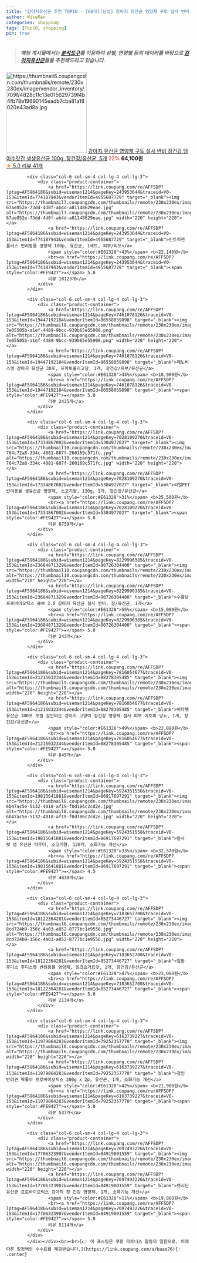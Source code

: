 ```yaml
---
title: "강아지유산균 추천 TOP10 - [60대][남성] 강아지 유산균 영양제 구토 설사 변비 장건강 댕이수랏간 생생유산균 100g, 장건강/유산균, 5개"
author: WiseMan
categories: shopping
tags: [Top10, shopping]
pin: true
---
```


> ##### 해당 게시물에서는 [**분석도구**](https://itemscout.io/)를 이용하여 **성별**, **연령별** 등의 데이터를 바탕으로 [**강아지유산균**](https://link.coupang.com/a/baae76)들을 추천해드리고 있습니다.
<div class="container"><div class="row">
            <div class="col-6 col-sm-4 col-lg-4 col-lg-3">
                <div class="product-container">
                    <a href="https://link.coupang.com/re/AFFSDP?lptag=AF5964186&subid=wiseman1214&pageKey=8322733751&traceid=V0-153&itemId=24023631758&vendorItemId=91067143484" target="_blank"><img src="https://thumbnail6.coupangcdn.com/thumbnails/remote/230x230ex/image/vendor_inventory/709f/4828c1fc13e015629739f4b4fb78e19690145eadb7cba81a18020e43ad8a.jpg" alt="https://thumbnail6.coupangcdn.com/thumbnails/remote/230x230ex/image/vendor_inventory/709f/4828c1fc13e015629739f4b4fb78e19690145eadb7cba81a18020e43ad8a.jpg" width="220" height="220"></a>
                    <a href="https://link.coupang.com/re/AFFSDP?lptag=AF5964186&subid=wiseman1214&pageKey=8322733751&traceid=V0-153&itemId=24023631758&vendorItemId=91067143484" target="_blank">강아지 유산균 영양제 구토 설사 변비 장건강 댕이수랏간 생생유산균 100g, 장건강/유산균, 5개</a>
                    <span style="color:#E61328">22%</span> <b>64,100원</b>
                    <br><a href="https://link.coupang.com/re/AFFSDP?lptag=AF5964186&subid=wiseman1214&pageKey=8322733751&traceid=V0-153&itemId=24023631758&vendorItemId=91067143484" target="_blank"><span style="color:#FE9427">★</span> 5.0
                    리뷰 41개</a>
                </div>
            </div>
            
            <div class="col-6 col-sm-4 col-lg-4 col-lg-3">
                <div class="product-container">
                    <a href="https://link.coupang.com/re/AFFSDP?lptag=AF5964186&subid=wiseman1214&pageKey=243953644&traceid=V0-153&itemId=774187943&vendorItemId=4955687729" target="_blank"><img src="https://thumbnail7.coupangcdn.com/thumbnails/remote/230x230ex/image/retail/images/879694192897128-67ae852e-73dd-4d0f-ab4d-a81148629eae.jpg" alt="https://thumbnail7.coupangcdn.com/thumbnails/remote/230x230ex/image/retail/images/879694192897128-67ae852e-73dd-4d0f-ab4d-a81148629eae.jpg" width="220" height="220"></a>
                    <a href="https://link.coupang.com/re/AFFSDP?lptag=AF5964186&subid=wiseman1214&pageKey=243953644&traceid=V0-153&itemId=774187943&vendorItemId=4955687729" target="_blank">인트라젠 플러스 반려동물 영양제 100p, 유산균, 1세트, 피부/피모</a>
                    <span style="color:#E61328">43%</span> <b>22,140원</b>
                    <br><a href="https://link.coupang.com/re/AFFSDP?lptag=AF5964186&subid=wiseman1214&pageKey=243953644&traceid=V0-153&itemId=774187943&vendorItemId=4955687729" target="_blank"><span style="color:#FE9427">★</span> 5.0
                    리뷰 18123개</a>
                </div>
            </div>
            
            <div class="col-6 col-sm-4 col-lg-4 col-lg-3">
                <div class="product-container">
                    <a href="https://link.coupang.com/re/AFFSDP?lptag=AF5964186&subid=wiseman1214&pageKey=7461078126&traceid=V0-153&itemId=19447192184&vendorItemId=86558059898" target="_blank"><img src="https://thumbnail8.coupangcdn.com/thumbnails/remote/230x230ex/image/retail/images/2403757786178120-7e05505b-a1ef-4489-9bcc-939b65e55908.png" alt="https://thumbnail8.coupangcdn.com/thumbnails/remote/230x230ex/image/retail/images/2403757786178120-7e05505b-a1ef-4489-9bcc-939b65e55908.png" width="220" height="220"></a>
                    <a href="https://link.coupang.com/re/AFFSDP?lptag=AF5964186&subid=wiseman1214&pageKey=7461078126&traceid=V0-153&itemId=19447192184&vendorItemId=86558059898" target="_blank">페노비스벳 강아지 유산균 30포, 프락토올리고당, 1개, 장건강/피부/유산균</a>
                    <span style="color:#E61328">44%</span> <b>18,900원</b>
                    <br><a href="https://link.coupang.com/re/AFFSDP?lptag=AF5964186&subid=wiseman1214&pageKey=7461078126&traceid=V0-153&itemId=19447192184&vendorItemId=86558059898" target="_blank"><span style="color:#FE9427">★</span> 5.0
                    리뷰 2425개</a>
                </div>
            </div>
            
            <div class="col-6 col-sm-4 col-lg-4 col-lg-3">
                <div class="product-container">
                    <a href="https://link.coupang.com/re/AFFSDP?lptag=AF5964186&subid=wiseman1214&pageKey=7028109270&traceid=V0-153&itemId=17334867002&vendorItemId=5304977027" target="_blank"><img src="https://thumbnail10.coupangcdn.com/thumbnails/remote/230x230ex/image/retail/images/2533106326338361-764c72a8-334c-4081-887f-260169c571fc.jpg" alt="https://thumbnail10.coupangcdn.com/thumbnails/remote/230x230ex/image/retail/images/2533106326338361-764c72a8-334c-4081-887f-260169c571fc.jpg" width="220" height="220"></a>
                    <a href="https://link.coupang.com/re/AFFSDP?lptag=AF5964186&subid=wiseman1214&pageKey=7028109270&traceid=V0-153&itemId=17334867002&vendorItemId=5304977027" target="_blank">리얼PET 반려동물 생유산균 영양제, 소고기향, 120g, 1개, 장건강/유산균</a>
                    <span style="color:#E61328">31%</span> <b>25,500원</b>
                    <br><a href="https://link.coupang.com/re/AFFSDP?lptag=AF5964186&subid=wiseman1214&pageKey=7028109270&traceid=V0-153&itemId=17334867002&vendorItemId=5304977027" target="_blank"><span style="color:#FE9427">★</span> 5.0
                    리뷰 8759개</a>
                </div>
            </div>
            
            <div class="col-6 col-sm-4 col-lg-4 col-lg-3">
                <div class="product-container">
                    <a href="https://link.coupang.com/re/AFFSDP?lptag=AF5964186&subid=wiseman1214&pageKey=8229996385&traceid=V0-153&itemId=23684871329&vendorItemId=90726304400" target="_blank"><img src="https://thumbnail10.coupangcdn.com/thumbnails/remote/230x230ex/image/vendor_inventory/2b6c/94c0949148ba76a89d0c150026ff56971a65e3f810c735eea02f29dfdc53.jpg" alt="https://thumbnail10.coupangcdn.com/thumbnails/remote/230x230ex/image/vendor_inventory/2b6c/94c0949148ba76a89d0c150026ff56971a65e3f810c735eea02f29dfdc53.jpg" width="220" height="220"></a>
                    <a href="https://link.coupang.com/re/AFFSDP?lptag=AF5964186&subid=wiseman1214&pageKey=8229996385&traceid=V0-153&itemId=23684871329&vendorItemId=90726304400" target="_blank">수플담 프로바이오틱스 큐브 2.0 강아지 유산균 설사 변비, 장/유산균, 1개</a>
                    <span style="color:#E61328">55%</span> <b>15,000원</b>
                    <br><a href="https://link.coupang.com/re/AFFSDP?lptag=AF5964186&subid=wiseman1214&pageKey=8229996385&traceid=V0-153&itemId=23684871329&vendorItemId=90726304400" target="_blank"><span style="color:#FE9427">★</span> 5.0
                    리뷰 243개</a>
                </div>
            </div>
            
            <div class="col-6 col-sm-4 col-lg-4 col-lg-3">
                <div class="product-container">
                    <a href="https://link.coupang.com/re/AFFSDP?lptag=AF5964186&subid=wiseman1214&pageKey=7816054677&traceid=V0-153&itemId=21215032344&vendorItemId=88278305485" target="_blank"><img src="https://thumbnail9.coupangcdn.com/thumbnails/remote/230x230ex/image/vendor_inventory/2826/7d28d871c66fd0dee15c803207a195f8dac1b9f56b20acaef8ee8bb0f822.jpg" alt="https://thumbnail9.coupangcdn.com/thumbnails/remote/230x230ex/image/vendor_inventory/2826/7d28d871c66fd0dee15c803207a195f8dac1b9f56b20acaef8ee8bb0f822.jpg" width="220" height="220"></a>
                    <a href="https://link.coupang.com/re/AFFSDP?lptag=AF5964186&subid=wiseman1214&pageKey=7816054677&traceid=V0-153&itemId=21215032344&vendorItemId=88278305485" target="_blank">비타펫 유산균 100포 로셀 살안찌는 강아지 고양이 장건강 영양제 설사 피부 아토피 당뇨, 1개, 장건강/유산균</a>
                    <span style="color:#E61328">49%</span> <b>22,890원</b>
                    <br><a href="https://link.coupang.com/re/AFFSDP?lptag=AF5964186&subid=wiseman1214&pageKey=7816054677&traceid=V0-153&itemId=21215032344&vendorItemId=88278305485" target="_blank"><span style="color:#FE9427">★</span> 5.0
                    리뷰 845개</a>
                </div>
            </div>
            
            <div class="col-6 col-sm-4 col-lg-4 col-lg-3">
                <div class="product-container">
                    <a href="https://link.coupang.com/re/AFFSDP?lptag=AF5964186&subid=wiseman1214&pageKey=5924351558&traceid=V0-153&itemId=19815641881&vendorItemId=86917697291" target="_blank"><img src="https://thumbnail8.coupangcdn.com/thumbnails/remote/230x230ex/image/retail/images/1071928538459083-6b47ac5e-5132-4018-af19-f0d186c2cd2e.jpg" alt="https://thumbnail8.coupangcdn.com/thumbnails/remote/230x230ex/image/retail/images/1071928538459083-6b47ac5e-5132-4018-af19-f0d186c2cd2e.jpg" width="220" height="220"></a>
                    <a href="https://link.coupang.com/re/AFFSDP?lptag=AF5964186&subid=wiseman1214&pageKey=5924351558&traceid=V0-153&itemId=19815641881&vendorItemId=86917697291" target="_blank">탐사 펫 생 유산균 파우더, 소고기향, 120개, 소화기능 개선</a>
                    <span style="color:#E61328">33%</span> <b>32,570원</b>
                    <br><a href="https://link.coupang.com/re/AFFSDP?lptag=AF5964186&subid=wiseman1214&pageKey=5924351558&traceid=V0-153&itemId=19815641881&vendorItemId=86917697291" target="_blank"><span style="color:#FE9427">★</span> 4.5
                    리뷰 4830개</a>
                </div>
            </div>
            
            <div class="col-6 col-sm-4 col-lg-4 col-lg-3">
                <div class="product-container">
                    <a href="https://link.coupang.com/re/AFFSDP?lptag=AF5964186&subid=wiseman1214&pageKey=7183652700&traceid=V0-153&itemId=18122364281&vendorItemId=85273446727" target="_blank"><img src="https://thumbnail6.coupangcdn.com/thumbnails/remote/230x230ex/image/retail/images/2517005899731778-8cd724b9-156c-4a03-a852-8777bc1e9556.jpg" alt="https://thumbnail6.coupangcdn.com/thumbnails/remote/230x230ex/image/retail/images/2517005899731778-8cd724b9-156c-4a03-a852-8777bc1e9556.jpg" width="220" height="220"></a>
                    <a href="https://link.coupang.com/re/AFFSDP?lptag=AF5964186&subid=wiseman1214&pageKey=7183652700&traceid=V0-153&itemId=18122364281&vendorItemId=85273446727" target="_blank">일동 후디스 후디스펫 반려동물 영양제, 밀크요거트맛, 1개, 장건강/유산균</a>
                    <span style="color:#E61328">47%</span> <b>23,000원</b>
                    <br><a href="https://link.coupang.com/re/AFFSDP?lptag=AF5964186&subid=wiseman1214&pageKey=7183652700&traceid=V0-153&itemId=18122364281&vendorItemId=85273446727" target="_blank"><span style="color:#FE9427">★</span> 5.0
                    리뷰 2134개</a>
                </div>
            </div>
            
            <div class="col-6 col-sm-4 col-lg-4 col-lg-3">
                <div class="product-container">
                    <a href="https://link.coupang.com/re/AFFSDP?lptag=AF5964186&subid=wiseman1214&pageKey=6163739227&traceid=V0-153&itemId=11979864283&vendorItemId=79252357770" target="_blank"><img src="https://thumbnail6.coupangcdn.com/thumbnails/remote/230x230ex/image/rs_quotation_api/rhvft78d/07275114e21b4b22ab1eefc2a3e1bf75.jpg" alt="https://thumbnail6.coupangcdn.com/thumbnails/remote/230x230ex/image/rs_quotation_api/rhvft78d/07275114e21b4b22ab1eefc2a3e1bf75.jpg" width="220" height="220"></a>
                    <a href="https://link.coupang.com/re/AFFSDP?lptag=AF5964186&subid=wiseman1214&pageKey=6163739227&traceid=V0-153&itemId=11979864283&vendorItemId=79252357770" target="_blank">청인 반려견 딱좋아 프로바이오틱스 200g x 2p, 유산균, 1개, 소화기능 개선</a>
                    <span style="color:#E61328">42%</span> <b>21,900원</b>
                    <br><a href="https://link.coupang.com/re/AFFSDP?lptag=AF5964186&subid=wiseman1214&pageKey=6163739227&traceid=V0-153&itemId=11979864283&vendorItemId=79252357770" target="_blank"><span style="color:#FE9427">★</span> 5.0
                    리뷰 537개</a>
                </div>
            </div>
            
            <div class="col-6 col-sm-4 col-lg-4 col-lg-3">
                <div class="product-container">
                    <a href="https://link.coupang.com/re/AFFSDP?lptag=AF5964186&subid=wiseman1214&pageKey=7097493226&traceid=V0-153&itemId=17706323907&vendorItemId=84919001559" target="_blank"><img src="https://thumbnail6.coupangcdn.com/thumbnails/remote/230x230ex/image/vendor_inventory/d5aa/35d8c089643e4e2cd1f108af25acde37f6a13138dea2e1e83895937eb7e8.jpg" alt="https://thumbnail6.coupangcdn.com/thumbnails/remote/230x230ex/image/vendor_inventory/d5aa/35d8c089643e4e2cd1f108af25acde37f6a13138dea2e1e83895937eb7e8.jpg" width="220" height="220"></a>
                    <a href="https://link.coupang.com/re/AFFSDP?lptag=AF5964186&subid=wiseman1214&pageKey=7097493226&traceid=V0-153&itemId=17706323907&vendorItemId=84919001559" target="_blank">펫시딘 유산균 프로바이오틱스 강아지 장 건강 영양제, 1개, 소화기능 개선</a>
                    <span style="color:#E61328">11%</span> <b>19,800원</b>
                    <br><a href="https://link.coupang.com/re/AFFSDP?lptag=AF5964186&subid=wiseman1214&pageKey=7097493226&traceid=V0-153&itemId=17706323907&vendorItemId=84919001559" target="_blank"><span style="color:#FE9427">★</span> 5.0
                    리뷰 5114개</a>
                </div>
            </div>
            </div></div><br><br>[👉 이 포스팅은 쿠팡 파트너스 활동의 일환으로, 이에 따른 일정액의 수수료를 제공받습니다.](https://link.coupang.com/a/baae76){: .center}